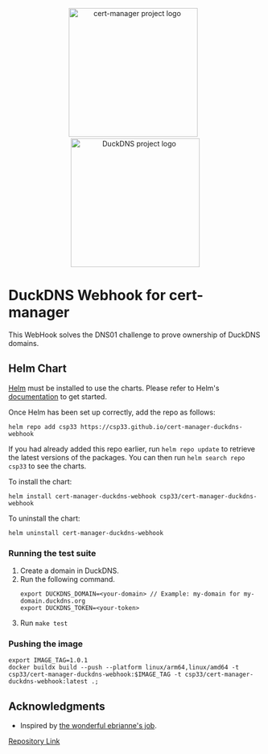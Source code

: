 <p align="center">
  <img src="https://raw.githubusercontent.com/cert-manager/cert-manager/d53c0b9270f8cd90d908460d69502694e1838f5f/logo/logo-small.png" height="256" width="256" alt="cert-manager project logo" />
  &nbsp;
  <img src="https://raw.githubusercontent.com/linuxserver/docker-templates/master/linuxserver.io/img/duckdns.png" height="256" width="256" alt="DuckDNS project logo" />
</p>

# DuckDNS Webhook for cert-manager

This WebHook solves the DNS01 challenge to prove ownership of DuckDNS domains.

## Helm Chart

[Helm](https://helm.sh) must be installed to use the charts.  Please refer to
Helm's [documentation](https://helm.sh/docs) to get started.

Once Helm has been set up correctly, add the repo as follows:
```shell
helm repo add csp33 https://csp33.github.io/cert-manager-duckdns-webhook
```

If you had already added this repo earlier, run `helm repo update` to retrieve
the latest versions of the packages.  You can then run `helm search repo
csp33` to see the charts.

To install the <chart-name> chart:
```shell
helm install cert-manager-duckdns-webhook csp33/cert-manager-duckdns-webhook
```
To uninstall the chart:
```shell
helm uninstall cert-manager-duckdns-webhook
```

### Running the test suite

1. Create a domain in DuckDNS.
2. Run the following command.
    ```shell
    export DUCKDNS_DOMAIN=<your-domain> // Example: my-domain for my-domain.duckdns.org
    export DUCKDNS_TOKEN=<your-token>
    ```
3. Run `make test`

### Pushing the image

```shell
export IMAGE_TAG=1.0.1
docker buildx build --push --platform linux/arm64,linux/amd64 -t csp33/cert-manager-duckdns-webhook:$IMAGE_TAG -t csp33/cert-manager-duckdns-webhook:latest .;
```

## Acknowledgments

- Inspired by [the wonderful ebrianne's job](https://github.com/ebrianne/cert-manager-webhook-duckdns).


[Repository Link](https://github.com/csp33/cert-manager-duckdns-webhook)